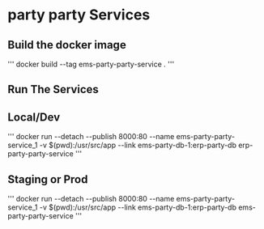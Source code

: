 # party party Services

## Build the docker image
'''
docker build --tag ems-party-party-service .
'''

## Run The Services

## Local/Dev
'''
docker run --detach --publish 8000:80 --name ems-party-party-service_1 -v $(pwd):/usr/src/app --link ems-party-db-1:erp-party-db erp-party-party-service
'''

## Staging or Prod
'''
docker run --detach --publish 8000:80 --name ems-party-party-service_1 -v $(pwd):/usr/src/app --link ems-party-db-1:erp-party-db ems-party-party-service
'''
